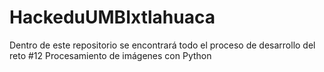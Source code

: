 # HackeduUMBIxtlahuaca
Dentro de este repositorio se encontrará todo el proceso de desarrollo del reto #12 Procesamiento de imágenes con Python
